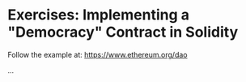 # Exercises: Implementing a "Democracy" Contract in Solidity

Follow the example at: https://www.ethereum.org/dao

...
